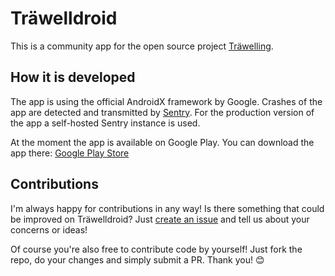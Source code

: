 # Träwelldroid

This is a community app for the open source project
[Träwelling](https://github.com/Traewelling/traewelling).

## How it is developed

The app is using the official AndroidX framework by Google. Crashes of the app are detected and
transmitted by [Sentry](https://sentry.io). For the production version of the app a self-hosted
Sentry instance is used.

At the moment the app is available on Google Play. You can download the app there:
[Google Play Store](https://play.google.com/store/apps/details?id=de.hbch.traewelling)

## Contributions

I'm always happy for contributions in any way! Is there something that could be improved on
Träwelldroid? Just [create an issue](https://github.com/Traewelldroid/traewelldroid/issues/new/choose)
and tell us about your concerns or ideas!

Of course you're also free to contribute code by yourself! Just fork the repo, do your changes and
simply submit a PR. Thank you! 😊
